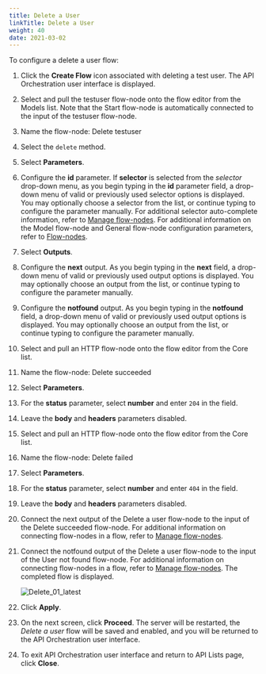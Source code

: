```yaml
---
title: Delete a User
linkTitle: Delete a User
weight: 40
date: 2021-03-02
---
```


To configure a delete a user flow:

1. Click the **Create Flow** icon associated with deleting a test user.
    The API Orchestration user interface is displayed.

2. Select and pull the testuser flow-node onto the flow editor from the Models list. Note that the Start flow-node is automatically connected to the input of the testuser flow-node.

3. Name the flow-node: Delete testuser

4. Select the `delete` method.

5. Select **Parameters**.

6. Configure the **id** parameter. If **selector** is selected from the _selector_ drop-down menu, as you begin typing in the **id** parameter field, a drop-down menu of valid or previously used selector options is displayed. You may optionally choose a selector from the list, or continue typing to configure the parameter manually. For additional selector auto-complete information, refer to [Manage flow-nodes](/docs/developer_guide/flows/manage_flow-nodes/). For additional information on the Model flow-node and General flow-node configuration parameters, refer to [Flow-nodes](/docs/developer_guide/flows/flow-nodes/).

7. Select **Outputs**.

8. Configure the **next** output. As you begin typing in the **next** field, a drop-down menu of valid or previously used output options is displayed. You may optionally choose an output from the list, or continue typing to configure the parameter manually.

9. Configure the **notfound** output. As you begin typing in the **notfound** field, a drop-down menu of valid or previously used output options is displayed. You may optionally choose an output from the list, or continue typing to configure the parameter manually.

10. Select and pull an HTTP flow-node onto the flow editor from the Core list.

11. Name the flow-node: Delete succeeded

12. Select **Parameters**.

13. For the **status** parameter, select **number** and enter `204` in the field.

14. Leave the **body** and **headers** parameters disabled.

15. Select and pull an HTTP flow-node onto the flow editor from the Core list.

16. Name the flow-node: Delete failed

17. Select **Parameters**.

18. For the **status** parameter, select **number** and enter `404` in the field.

19. Leave the **body** and **headers** parameters disabled.

20. Connect the next output of the Delete a user flow-node to the input of the Delete succeeded flow-node. For additional information on connecting flow-nodes in a flow, refer to [Manage flow-nodes](/docs/developer_guide/flows/manage_flow-nodes/).

21. Connect the notfound output of the Delete a user flow-node to the input of the User not found flow-node. For additional information on connecting flow-nodes in a flow, refer to [Manage flow-nodes](/docs/developer_guide/flows/manage_flow-nodes/). The completed flow is displayed.

    ![Delete_01_latest](/Images/Delete_01_latest.png)
22. Click **Apply**.

23. On the next screen, click **Proceed**. The server will be restarted, the _Delete a user_ flow will be saved and enabled, and you will be returned to the API Orchestration user interface.

24. To exit API Orchestration user interface and return to API Lists page, click **Close**.

